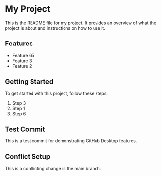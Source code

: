 # My Project

This is the README file for my project. It provides an overview of what the project is about and instructions on how to use it.

## Features

- Feature 65
- Feature 3
- Feature 2

## Getting Started

To get started with this project, follow these steps:

1. Step 3
2. Step 1
3. Step 6

## Test Commit

This is a test commit for demonstrating GitHub Desktop features.

## Conflict Setup

This is a conflicting change in the main branch.